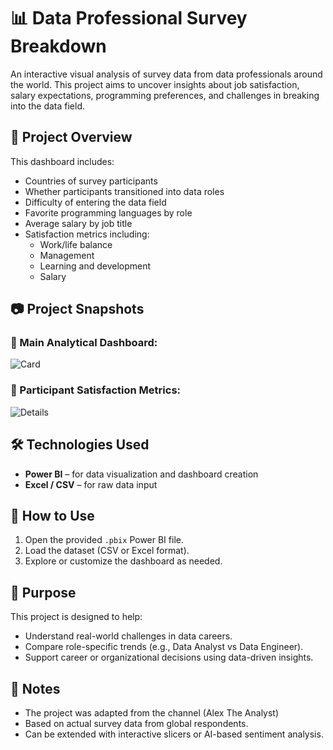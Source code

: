 # 📊 Data Professional Survey Breakdown

An interactive visual analysis of survey data from data professionals around the world. This project aims to uncover insights about job satisfaction, salary expectations, programming preferences, and challenges in breaking into the data field.

## 🧩 Project Overview

This dashboard includes:

- Countries of survey participants
- Whether participants transitioned into data roles
- Difficulty of entering the data field
- Favorite programming languages by role
- Average salary by job title
- Satisfaction metrics including:
  - Work/life balance
  - Management
  - Learning and development
  - Salary

## 📷 Project Snapshots

### 🔹 Main Analytical Dashboard:
![Card](https://github.com/user-attachments/assets/d67ed61b-acf9-4221-802e-ed1e646ba304)

### 🔹 Participant Satisfaction Metrics:
![Details](https://github.com/user-attachments/assets/d2eb7067-2225-404b-85fa-73c5bc2d0ecb)


## 🛠️ Technologies Used

- **Power BI** – for data visualization and dashboard creation
- **Excel / CSV** – for raw data input

## 🚀 How to Use

1. Open the provided `.pbix` Power BI file.
2. Load the dataset (CSV or Excel format).
3. Explore or customize the dashboard as needed.

## 🎯 Purpose

This project is designed to help:

- Understand real-world challenges in data careers.
- Compare role-specific trends (e.g., Data Analyst vs Data Engineer).
- Support career or organizational decisions using data-driven insights.

## 📌 Notes

- The project was adapted from the channel (Alex The Analyst)
- Based on actual survey data from global respondents.
- Can be extended with interactive slicers or AI-based sentiment analysis.

